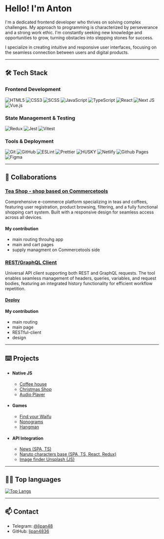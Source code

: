 
# Hello! I'm Anton

I'm a dedicated frontend developer who thrives on solving complex challenges. My approach to programming is characterized by perseverance and a strong work ethic. I'm constantly seeking new knowledge and opportunities to grow, turning obstacles into stepping stones for success.

I specialize in creating intuitive and responsive user interfaces, focusing on the seamless connection between users and digital products.


___ ___ ___ ___



## 🛠 Tech Stack

### Frontend Development
![HTML5](https://img.shields.io/badge/html5-%23E34F26.svg?style=for-the-badge&logo=html5&logoColor=white) ![CSS3](https://img.shields.io/badge/css3-%231572B6.svg?style=for-the-badge&logo=css3&logoColor=white) ![SCSS](https://img.shields.io/badge/SCSS-000000?style=for-the-badge&logo=sass&logoColor=#F7DF1E) ![JavaScript](https://img.shields.io/badge/javascript-%23323330.svg?style=for-the-badge&logo=javascript&logoColor=%23F7DF1E) ![TypeScript](https://img.shields.io/badge/typescript-%23007ACC.svg?style=for-the-badge&logo=typescript&logoColor=white) ![React](https://img.shields.io/badge/react-%2320232a.svg?style=for-the-badge&logo=react&logoColor=#1572B6) ![Next JS](https://img.shields.io/badge/Next-black?style=for-the-badge&logo=next.js&logoColor=white) ![Vue.js](https://img.shields.io/badge/vuejs-%2335495e.svg?style=for-the-badge&logo=vuedotjs&logoColor=%234FC08D)

### State Management & Testing
![Redux](https://img.shields.io/badge/redux-%23593d88.svg?style=for-the-badge&logo=redux&logoColor=white) ![Jest](https://img.shields.io/badge/-jest-%23C21325?style=for-the-badge&logo=jest&logoColor=white) ![Vitest](https://img.shields.io/badge/-Vitest-252529?style=for-the-badge&logo=vitest&logoColor=FCC72B)

### Tools & Deployment
![Git](https://img.shields.io/badge/git-%23F05033.svg?style=for-the-badge&logo=git&logoColor=white) ![GitHub](https://img.shields.io/badge/github-%23121011.svg?style=for-the-badge&logo=github&logoColor=white) ![ESLint](https://img.shields.io/badge/ESLint-4B3263?style=for-the-badge&logo=eslint&logoColor=white) ![Prettier](https://img.shields.io/badge/prettier-%23F7B93E.svg?style=for-the-badge&logo=prettier&logoColor=black) ![HUSKY](https://img.shields.io/badge/husky-000000?style=for-the-badge&logo=furrynetwork&logoColor=#F7DF1E) ![Netlify](https://img.shields.io/badge/netlify-%23000000.svg?style=for-the-badge&logo=netlify&logoColor=#00C7B7) ![Github Pages](https://img.shields.io/badge/github%20pages-121013?style=for-the-badge&logo=github&logoColor=white) ![Figma](https://img.shields.io/badge/figma-%23F24E1E.svg?style=for-the-badge&logo=figma&logoColor=white)

___ ___ ___ ___

## 🤝 Collaborations

### [Tea Shop - shop based on Commercetools](https://github.com/lipan4836/Final-project-RS-CV)
Comprehensive e-commerce platform specializing in teas and coffees, featuring user registration, product browsing, filtering, and a fully functional shopping cart system. Built with a responsive design for seamless access across all devices.
#### My contribution
- main routing throuhg app
- main and cart pages
- supply managment on Commercetools side

### [REST/GraphQL Client](https://github.com/lipan4836/graphiql-app)
Universal API client supporting both REST and GraphQL requests. The tool enables seamless management of headers, queries, variables, and request bodies, featuring an integrated history functionality for efficient workflow repetition.
#### [Deploy](https://rss-graphiql-client.netlify.app/)
#### My contribution
- main routing
- main page
- RESTful-client
- design

___ ___ ___ ___

## ⌨️ Projects

- #### Native JS
  - [Coffee house](https://lipan4836.github.io/lipan4836-JSFE2023Q4/coffee-house/pages/main/)
  - [Christmas Shop](https://christmas-shop-pt3-lipan4836.netlify.app/pages/gifts/gifts)
  - [Audio Player](https://rolling-scopes-school.github.io/lipan4836-JSFEPRESCHOOL2023Q2/audio-player/)
- #### Games
  - [Find your Waifu](https://rolling-scopes-school.github.io/lipan4836-JSFEPRESCHOOL2023Q2/random-game/)
  - [Nonograms](https://nonograms-lipan4836.netlify.app/)
  - [Hangman](https://lipan4836.github.io/lipan4836-JSFE2023Q4/hangman/)
- #### API Integration
  - [News (SPA, TS)](https://lipan4836.github.io/lipan4836-JSFE2023Q4/news-api/)
  - [Naruto characters base (SPA, TS, React, Redux)](https://naruto-base-app-state-management.netlify.app)
  - [Image finder Unsplash (JS)](https://rolling-scopes-school.github.io/lipan4836-JSFEPRESCHOOL2023Q2/image-galery/)

___ ___ ___ ___

## 👨‍💻 Top languages

[![Top Langs](https://github-readme-stats.vercel.app/api/top-langs/?username=lipan4836&layout=donut)](https://github.com/anuraghazra/github-readme-stats)

___ ___ ___ ___

## 📫 Contact
- Telegram: [@lipan48](https://t.me/lipan48)
- GitHub: [lipan4836](https://github.com/lipan4836)
